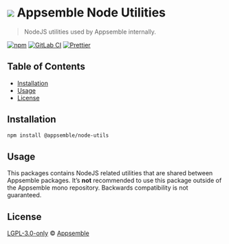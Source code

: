 # ![](https://gitlab.com/appsemble/appsemble/-/raw/0.28.11/config/assets/logo.svg) Appsemble Node Utilities

> NodeJS utilities used by Appsemble internally.

[![npm](https://img.shields.io/npm/v/@appsemble/node-utils)](https://www.npmjs.com/package/@appsemble/node-utils)
[![GitLab CI](https://gitlab.com/appsemble/appsemble/badges/0.28.11/pipeline.svg)](https://gitlab.com/appsemble/appsemble/-/releases/0.28.11)
[![Prettier](https://img.shields.io/badge/code_style-prettier-ff69b4.svg)](https://prettier.io)

## Table of Contents

- [Installation](#installation)
- [Usage](#usage)
- [License](#license)

## Installation

```sh
npm install @appsemble/node-utils
```

## Usage

This packages contains NodeJS related utilities that are shared between Appsemble packages. It’s
**not** recommended to use this package outside of the Appsemble mono repository. Backwards
compatibility is not guaranteed.

## License

[LGPL-3.0-only](https://gitlab.com/appsemble/appsemble/-/blob/0.28.11/LICENSE.md) ©
[Appsemble](https://appsemble.com)
